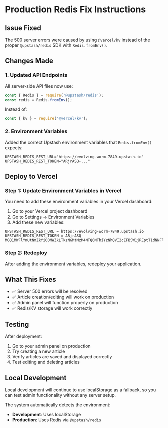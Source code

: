 # Production Redis Fix Instructions

## Issue Fixed
The 500 server errors were caused by using `@vercel/kv` instead of the proper `@upstash/redis` SDK with `Redis.fromEnv()`.

## Changes Made

### 1. Updated API Endpoints
All server-side API files now use:
```javascript
const { Redis } = require('@upstash/redis');
const redis = Redis.fromEnv();
```

Instead of:
```javascript
const { kv } = require('@vercel/kv');
```

### 2. Environment Variables
Added the correct Upstash environment variables that `Redis.fromEnv()` expects:

```env
UPSTASH_REDIS_REST_URL="https://evolving-worm-7849.upstash.io"
UPSTASH_REDIS_REST_TOKEN="ARjrASQ-..."
```

## Deploy to Vercel

### Step 1: Update Environment Variables in Vercel
You need to add these environment variables in your Vercel dashboard:

1. Go to your Vercel project dashboard
2. Go to Settings → Environment Variables
3. Add these new variables:

```
UPSTASH_REDIS_REST_URL = https://evolving-worm-7849.upstash.io
UPSTASH_REDIS_REST_TOKEN = ARjrASQ-MGQ1MWFlYmUtNmZkYi00MWZkLTkzNGMtMzM4NTQ0NThiYzNhQVI2cEFBSW1jREptT1dNNFl6WTFNMk0xT0dZMFlqbGhZV1JqTURVd05Ea3laakZqTVdKak5IQXlOemcwT1E=
```

### Step 2: Redeploy
After adding the environment variables, redeploy your application.

## What This Fixes
- ✅ Server 500 errors will be resolved
- ✅ Article creation/editing will work on production
- ✅ Admin panel will function properly on production
- ✅ Redis/KV storage will work correctly

## Testing
After deployment:
1. Go to your admin panel on production
2. Try creating a new article
3. Verify articles are saved and displayed correctly
4. Test editing and deleting articles

## Local Development
Local development will continue to use localStorage as a fallback, so you can test admin functionality without any server setup.

The system automatically detects the environment:
- **Development**: Uses localStorage
- **Production**: Uses Redis via `@upstash/redis`